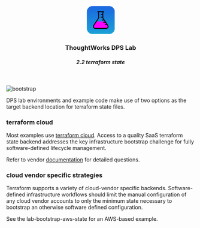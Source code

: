 <div align="center">
	<p>
		<img alt="CircleCI Logo" src="https://github.com/ThoughtWorks-DPS/lab-documentation/blob/master/doc/img/dps-lab.png?sanitize=true" width="75" />
	</p>
  <h3>ThoughtWorks DPS Lab</h3>
  <h5>2.2 terraform state</h5>
</div>
<br />

![bootstrap](https://img.shields.io/badge/document-EarlyDraft-yellow.svg?style=for-the-badge&logo=markdown)  

DPS lab environments and example code make use of two options as the target backend location for terraform state files.  

### terraform cloud

Most examples use [terraform cloud](https://www.terraform.io). Access to a quality SaaS  terraform state backend addresses the key infrastructure bootstrap challenge for fully software-defined lifecycle management.  

Refer to vendor [documentation](https://www.terraform.io/docs/cloud/index.html) for detailed questions.  

### cloud vendor specific strategies

Terraform supports a variety of cloud-vendor specific backends. Software-defined infrastructure workflows should limit the manual configuration of any cloud vendor accounts to only the minimum state necessary to bootstrap an otherwise software defined configuration.  

See the lab-bootstrap-aws-state for an AWS-based example.  
